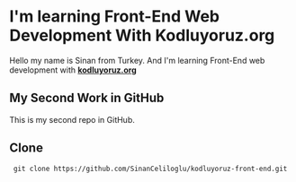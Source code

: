 # I'm learning Front-End Web Development With Kodluyoruz.org
Hello my name is Sinan from Turkey. And I'm learning Front-End web development with [**kodluyoruz.org**](https://kodluyoruz.org/tr/kodluyoruz/)
## My Second Work in GitHub
This is my second repo in GitHub. 
## Clone
```
 git clone https://github.com/SinanCeliloglu/kodluyoruz-front-end.git 
 ```
